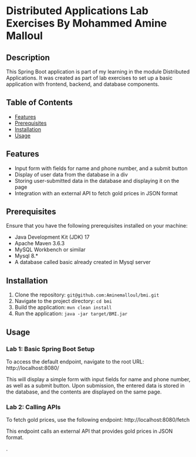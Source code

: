 # Distributed Applications Lab Exercises By Mohammed Amine Malloul

## Description
This Spring Boot application is part of my learning in the module Distributed Applications. It was created as part of lab exercises to set up a basic application with frontend, backend, and database components.

## Table of Contents
- [Features](#features)
- [Prerequisites](#prerequisites)
- [Installation](#installation)
- [Usage](#usage)


## Features
- Input form with fields for name and phone number, and a submit button
- Display of user data from the database in a div
- Storing user-submitted data in the database and displaying it on the page
- Integration with an external API to fetch gold prices in JSON format

## Prerequisites
Ensure that you have the following prerequisites installed on your machine:
- Java Development Kit (JDK) 17
- Apache Maven 3.6.3
- MySQL Workbench or similar
- Mysql 8.*
- A database called basic already created in Mysql server

## Installation
1. Clone the repository: `git@github.com:Aminemalloul/bmi.git`
2. Navigate to the project directory: `cd bmi`
3. Build the application: `mvn clean install`
4. Run the application: `java -jar target/BMI.jar`

## Usage

### Lab 1: Basic Spring Boot Setup
To access the default endpoint, navigate to the root URL: http://localhost:8080/

This will display a simple form with input fields for name and phone number, as well as a submit button. Upon submission, the entered data is stored in the database, and the contents are displayed on the same page.

### Lab 2: Calling APIs
To fetch gold prices, use the following endpoint: http://localhost:8080/fetch

This endpoint calls an external API that provides gold prices in JSON format.

.
